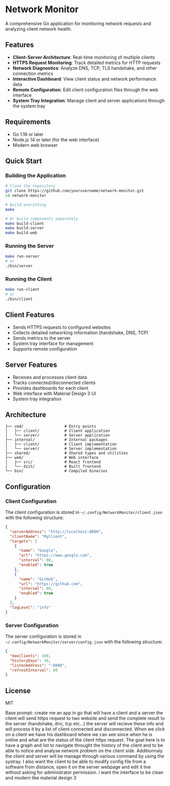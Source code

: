 # Network Monitor

A comprehensive Go application for monitoring network requests and analyzing client network health.

## Features

- **Client-Server Architecture**: Real-time monitoring of multiple clients
- **HTTPS Request Monitoring**: Track detailed metrics for HTTP requests
- **Network Diagnostics**: Analyze DNS, TCP, TLS handshake, and other connection metrics
- **Interactive Dashboard**: View client status and network performance data
- **Remote Configuration**: Edit client configuration files through the web interface
- **System Tray Integration**: Manage client and server applications through the system tray

## Requirements

- Go 1.18 or later
- Node.js 14 or later (for the web interface)
- Modern web browser

## Quick Start

### Building the Application

```bash
# Clone the repository
git clone https://github.com/yourusername/network-monitor.git
cd network-monitor

# Build everything
make

# Or build components separately
make build-client
make build-server
make build-web
```

### Running the Server

```bash
make run-server
# or
./bin/server
```

### Running the Client

```bash
make run-client
# or
./bin/client
```

## Client Features

- Sends HTTPS requests to configured websites
- Collects detailed networking information (handshake, DNS, TCP)
- Sends metrics to the server
- System tray interface for management
- Supports remote configuration

## Server Features

- Receives and processes client data
- Tracks connected/disconnected clients
- Provides dashboards for each client
- Web interface with Material Design 3 UI
- System tray integration

## Architecture

```
├── cmd/                  # Entry points
│   ├── client/           # Client application
│   └── server/           # Server application
├── internal/             # Internal packages
│   ├── client/           # Client implementation
│   └── server/           # Server implementation
├── shared/               # Shared types and utilities
├── web/                  # Web interface
│   ├── src/              # React frontend
│   └── dist/             # Built frontend
└── bin/                  # Compiled binaries
```

## Configuration

### Client Configuration

The client configuration is stored in `~/.config/NetworkMonitor/client.json` with the following structure:

```json
{
  "serverAddress": "http://localhost:8080",
  "clientName": "MyClient",
  "targets": [
    {
      "name": "Google",
      "url": "https://www.google.com",
      "interval": 60,
      "enabled": true
    },
    {
      "name": "GitHub",
      "url": "https://github.com",
      "interval": 60,
      "enabled": true
    }
  ],
  "logLevel": "info"
}
```

### Server Configuration

The server configuration is stored in `~/.config/NetworkMonitor/server/config.json` with the following structure:

```json
{
  "maxClients": 100,
  "historyDays": 30,
  "listenAddress": ":8080",
  "refreshInterval": 60
}
```

## License

MIT



Base prompt:
create me an app in go that will have a client and a server the client will send https request to two website and send the complete result to the server (handshake, dnc, tcp etc...) the server will recieve these info and will process it by a list of client connected and disconnected. When we click on a client we have his dashboard where we can see since when he is online and what are the status of the client https request. The goal here is to have a graph and list to navigate throught the history of the client and to be able to notice and analyse network problem on the client side. Additionnaly the client and server will be manage through various command by using the systray. I also want the client to be able to modify config file from a software from distance, open it on the server webpage and edit it live without asking for administrator permission. i want the interface to be clean and modern like material design 3
